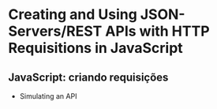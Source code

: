 # Creating and Using JSON-Servers/REST APIs with HTTP Requisitions in JavaScript

## JavaScript: criando requisições

- Simulating an API
